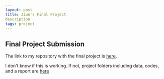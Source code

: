 ```yaml
---
layout: post
title: Jiun's Final Project
description
tags: project
---
```

## Final Project Submission ##

The link to my repository with the final project is [here](https://github.com/jiun0201/project4701/releases/tag/v1.0).

I don't know if this is working. If not, project folders including data, codes, and a report are [here](https://github.com/jiun0201/project/tree/master/EDAV%26VIZ/Project/project)
